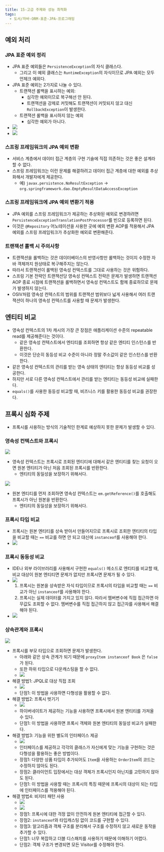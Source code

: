 ```yaml
---
title: 15-고급 주제와 성능 최적화
tags:
  - 도서/자바-ORM-표준-JPA-프로그래밍
---
```

## 예외 처리

### JPA 표준 예외 정리

- JPA 표준 예외들은 `PersistenceException`의 자식 클래스다.
	- 그리고 이 예외 클래스는 `RuntimeException`의 자식이므로 JPA 예외는 모두 언체크 예외다.
- JPA 표준 예외는 2가지로 나눌 수 있다.
	- 트랜잭션 롤백을 표시하는 예외: 
		- 심각한 예외이므로 복구해선 안 된다.
		- 트랜잭션을 강제로 커밋해도 트랜잭션이 커밋되지 않고 대신 `RollbackException`이 발생한다.
	- 트랜잭션 롤백을 표시하지 않는 예외
		- 심각한 예외가 아니다.
- ![](assets/Pasted%20image%2020250310203610.png)
- ![](assets/Pasted%20image%2020250310203614.png)

### 스프링 프레임워크의 JPA 예외 변환

- 서비스 계층에서 데이터 접근 계층의 구현 기술에 직접 의존하는 것은 좋은 설계라 할 수 없다.
- 스프링 프레임워크는 이런 문제를 해결하려고 데이터 접근 계층에 대한 예외를 추상화해서 개발자에게 제공한다.
	- 예) `javax.persistence.NoResultException` -> `org.springframework.dao.EmptyResultDataAccessException`

### 스프링 프레임워크에 JPA 예외 변환기 적용

- JPA 예외를 스프링 프레임워크가 제공하는 추상화된 예외로 변경하려면 `PersistenceExceptionTranslationPostProcessor`를 빈으로 등록하면 된다.
- 이것은 `@Repository` 어노테이션을 사용한 곳에 예외 변환 AOP를 적용해서 JPA 예외를 스프링 프레임워크가 추상화한 예외로 변환해준다.

### 트랜잭션 롤백 시 주의사항

- 트랜잭션을 롤백하는 것은 데이터베이스의 반영사항만 롤백하는 것이지 수정한 자바 객체까지 원상태로 복구해주지는 않는다.
- 따라서 트랜잭션이 롤백된 영속성 컨텍스트를 그대로 사용하는 것은 위험하다.
- 스프링 기본 전략인 트랜잭션당 영속성 컨텍스트 전략은 문제가 발생하면 트랜잭션 AOP 종료 시점에 트랜잭션을 롤백하면서 영속성 컨텍스트도 함께 종료하므로 문제가 발생하지 않는다.
- OSIV처럼 영속성 컨텍스트의 범위를 트랜잭션 범위보다 넓게 사용해서 여러 트랜잭션이 하나의 영속성 컨텍스트를 사용할 때 문제가 발생한다.

## 엔티티 비교

- 영속성 컨텍스트의 1차 캐시의 가장 큰 장점은 애플리케이션 수준의 repeatable read를 제공해준다는 것이다.
	- 같은 영속성 컨텍스트에서 엔티티를 조회하면 항상 같은 엔티티 인스턴스를 반환한다.
	- 이것은 단순히 동등성 비교 수준이 아니라 정말 주소값이 같은 인스턴스를 반환한다.
- 같은 영속성 컨텍스트의 관리를 받는 영속 상태의 엔티티는 항상 동등성 비교를 성공한다.
- 하지만 서로 다른 영속성 컨텍스트에서 관리를 받는 엔티티는 동등성 비교에 실패한다.
- `equals()`를 사용한 동등성 비교할 때, 비즈니스 키를 활용한 동등성 비교를 권장한다.

## 프록시 심화 주제

- 프록시를 사용하는 방식의 기술적인 한계로 예상하지 못한 문제가 발생할 수 있다.

### 영속성 컨텍스트와 프록시

![](assets/Pasted%20image%2020250310205828.png)

- 영속성 컨텍스트는 프록시로 조회된 엔티티에 대해서 같은 엔티티를 찾는 요청이 오면 원본 엔티티가 아닌 처음 조회된 프록시를 반환한다.
	- 엔티티의 동일성을 보장하기 위해서다.


![](assets/Pasted%20image%2020250310205915.png)

- 원본 엔티티를 먼저 조회하면 영속성 컨텍스트는 `em.getReference()`를 호출해도 프록시가 아닌 원본을 반환한다.
	- 엔티티의 동일성을 보장하기 위해서다.

### 프록시 타입 비교

- 프록시는 원본 엔티티를 상속 받아서 만들어지므로 프록시로 조회한 엔티티의 타입을 비교할 때는 `==` 비교를 하면 안 되고 대신에 `instanceof`를 사용해야 한다.
- ![](assets/Pasted%20image%2020250310210136.png)

### 프록시 동등성 비교

- IDE나 외부 라이브러리를 사용해서 구현한 `equals()` 메소드로 엔티티를 비교할 때, 비교 대상이 원본 엔티티면 문제가 없지만 프록시면 문제가 될 수 있다.
- ![](assets/Pasted%20image%2020250310210537.png)
	1. 프록시는 원본을 상속받은 자식 타입이므로 프록시의 타입을 비교할 때는 `==` 비교가 아닌 `instanceof`를 사용해야 한다.
	2. 프록시는 실제 데이터를 가지고 있지 않다. 따라서 멤버변수에 직접 접근하면 아무값도 조회할 수 없다. 멤버변수를 직접 접근하지 않고 접근자를 사용해서 해결해야 된다.
- ![](assets/Pasted%20image%2020250310210725.png)

### 상속관계와 프록시

![](assets/Pasted%20image%2020250310212122.png)

- 프록시를 부모 타입으로 조회하면 문제가 발생한다.
	- 아래와 같은 상속 관계가 되기 때문에 `proxyItem instanceof Book` 은 `false`가 된다.
	- 또한 하위 타입으로 다운캐스팅을 할 수 없다.
	- ![](assets/Pasted%20image%2020250310212143.png)
- 해결 방법1: JPQL로 대상 직접 조회
	- ![](assets/Pasted%20image%2020250310212327.png)
	- 단점1: 이 방법을 사용하면 다형성을 활용할 수 없다.
- 해결 방법2: 프록시 벗기기
	- ![](assets/Pasted%20image%2020250310212412.png)
	- 하이버네이트가 제공하는 기능을 사용하면 프록시에서 원본 엔티티를 가져올 수 있다.
	- 단점1: 이 방법을 사용하면 프록시 객체와 원본 엔티티의 동일성 비교가 실패한다.
- 해결 방법3: 기능을 위한 별도의 인터페이스 제공
	- ![](assets/Pasted%20image%2020250310212504.png)
	- 인터페이스를 제공하고 각각의 클래스가 자신에게 맞는 기능을 구현하는 것은 다형성을 활용하는 좋은 방법이다.
	- 장점1: 다양한 상품 타입이 추가되어도 `Item`을 사용하는 `OrderItem`의 코드는 수정하지 않아도 된다.
	- 장점2: 클라이언트 입장에서는 대상 객체가 프록시인지 아닌지를 고민하지 않아도 된다.
	- 단점1: 이 방법을 사용할 때는 프록시의 특징 때문에 프록시의 대상이 되는 타입에 인터페이스를 적용해야 된다.
- 해결 방법4: 비지터 패턴 사용
	- ![](assets/Pasted%20image%2020250310212752.png)
	- ![](assets/Pasted%20image%2020250310212806.png)
	- 장점1: 프록시에 대한 걱정 없이 안전하게 원본 엔티티에 접근할 수 있다.
	- 장점2: `instanceof`와 타입캐스팅 없이 코드를 구현할 수 있다.
	- 장점3: 알고리즘과 객체 구조를 분리해서 구조를 수정하지 않고 새로운 동작을 추가할 수 있다.
	- 단점1: 너무 복잡하고 더블 디스패치를 사용하기 때문에 이해하기 어렵다.
	- 단점2: 객체 구조가 변경되면 모든 Visitor를 수정해야 한다.

